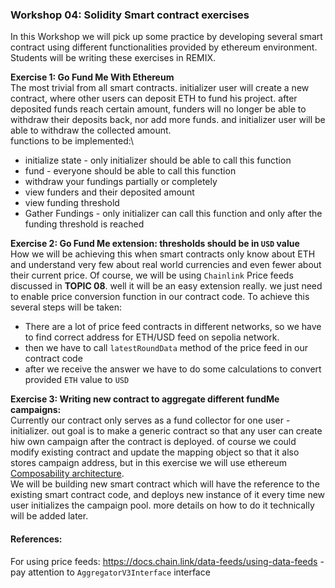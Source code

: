 ### Workshop 04: Solidity Smart contract exercises
In this Workshop we will pick up some practice by developing several smart contract using different functionalities provided
by ethereum environment. Students will be writing these exercises in REMIX.

**Exercise 1: Go Fund Me With Ethereum**\
The most trivial from all smart contracts. initializer user will create a new contract, where other users can deposit ETH 
to fund his project. after deposited funds reach certain amount, funders will no longer be able to withdraw their deposits back, nor add more funds. 
and initializer user will be able to withdraw the collected amount.\
functions to be implemented:\
* initialize state - only initializer should be able to call this function
* fund - everyone should be able to call this function
* withdraw your fundings partially or completely
* view funders and their deposited amount
* view funding threshold
* Gather Fundings - only initializer can call this function and only after the funding threshold is reached

**Exercise 2: Go Fund Me extension: thresholds should be in `USD` value**\
How we will be achieving this when smart contracts only know about ETH and understand very few about real world currencies
and even fewer about their current price. Of course, we will be using `Chainlink` Price feeds discussed in **TOPIC 08**.
well it will be an easy extension really. we just need to enable price conversion function in our contract code. To achieve this
several steps will be taken:
* There are a lot of price feed contracts in different networks, so we have to find correct address for ETH/USD feed on 
sepolia network.
* then we have to call `latestRoundData` method of the price feed in our contract code
* after we receive the answer we have to do some calculations to convert provided `ETH` value to `USD`


**Exercise 3: Writing new contract to aggregate different fundMe campaigns:**\
Currently our contract only serves as a fund collector for one user - initializer. out goal is to make a generic contract
so that any user can create hiw own campaign after the contract is deployed. of course we could modify existing contract
and update the mapping object so that it also stores campaign address, but in this exercise we will use ethereum
[Composability architecture](https://www.moonpay.com/learn/defi/what-is-composability).\
We will be building new smart contract which will have the reference to the existing smart contract code, and deploys new instance
of it every time new user initializes the campaign pool. more details on how to do it technically will be added later.




#### References:
For using price feeds: https://docs.chain.link/data-feeds/using-data-feeds - pay attention to `AggregatorV3Interface` interface